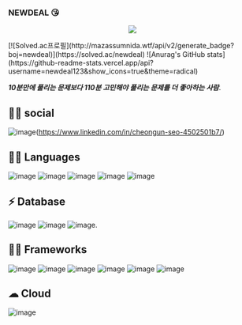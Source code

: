 ### NEWDEAL :kissing_heart:
<p align="center">
  <a href="https://hits.seeyoufarm.com"><img src="https://hits.seeyoufarm.com/api/count/incr/badge.svg?url=https%3A%2F%2Fgithub.com%2Fhyeinisfree&count_bg=%2341B883&title_bg=%23CDC2C2&icon=github.svg&icon_color=%23E7E7E7&title=hits&edge_flat=false"/></a>
</p>
[![Solved.ac프로필](http://mazassumnida.wtf/api/v2/generate_badge?boj=newdeal)](https://solved.ac/newdeal)
![Anurag's GitHub stats](https://github-readme-stats.vercel.app/api?username=newdeal123&show_icons=true&theme=radical)

***10분만에 풀리는 문제보다  110분 고민해야 풀리는 문제를 더 좋아하는 사람***.  
## 👨👩 social
![image](https://img.shields.io/badge/LinkedIn-0077B5?style=for-the-badge&logo=linkedin&logoColor=white)(https://www.linkedin.com/in/cheongun-seo-4502501b7/) 
## 👩‍💻 Languages
![image](https://img.shields.io/badge/JavaScript-F7DF1E?style=for-the-badge&logo=javascript&logoColor=black)
![image](https://img.shields.io/badge/TypeScript-007ACC?style=for-the-badge&logo=typescript&logoColor=white)
![image](https://img.shields.io/badge/C-00599C?style=for-the-badge&logo=c&logoColor=white)
![image](https://img.shields.io/badge/C%2B%2B-00599C?style=for-the-badge&logo=c%2B%2B&logoColor=white)
![image](https://img.shields.io/badge/Java-ED8B00?style=for-the-badge&logo=java&logoColor=white)
## ⚡ Database
![image](https://img.shields.io/badge/MySQL-00000F?style=for-the-badge&logo=mysql&logoColor=white)
![image](https://img.shields.io/badge/MongoDB-4EA94B?style=for-the-badge&logo=mongodb&logoColor=white)
![image](https://img.shields.io/badge/Amazon%20DynamoDB-4053D6?style=for-the-badge&logo=Amazon%20DynamoDB&logoColor=white).  
## 🤹‍♀️ Frameworks   
![image](https://img.shields.io/badge/Node.js-339933?style=for-the-badge&logo=nodedotjs&logoColor=white)
![image](https://img.shields.io/badge/npm-CB3837?style=for-the-badge&logo=npm&logoColor=white)
![image](https://img.shields.io/badge/Yarn-2C8EBB?style=for-the-badge&logo=yarn&logoColor=white)
![image](https://img.shields.io/badge/jQuery-0769AD?style=for-the-badge&logo=jquery&logoColor=white)
![image](https://img.shields.io/badge/Docker-2CA5E0?style=for-the-badge&logo=docker&logoColor=white)
![image](https://img.shields.io/badge/Git-F05032?style=for-the-badge&logo=git&logoColor=white)   
## ☁ Cloud    
![image](https://img.shields.io/badge/Amazon_AWS-232F3E?style=for-the-badge&logo=amazon-aws&logoColor=white)

